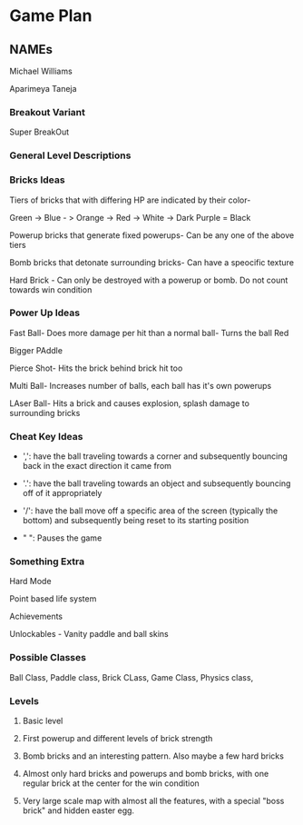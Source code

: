 # Game Plan
## NAMEs
Michael Williams

Aparimeya Taneja

### Breakout Variant

Super BreakOut

### General Level Descriptions

### Bricks Ideas
Tiers of bricks that with differing HP  are indicated by their color-

Green -> Blue - > Orange -> Red -> White -> Dark Purple = Black 

Powerup bricks that generate fixed powerups- Can be any one of the above tiers

Bomb bricks that detonate surrounding bricks- Can have a speocific texture

Hard Brick  - Can only be destroyed with a powerup or bomb. Do not count towards win condition 

### Power Up Ideas

Fast Ball- Does more damage per hit than a normal ball- Turns the ball Red

Bigger PAddle

Pierce Shot- Hits the brick behind brick hit too

Multi Ball- Increases number of balls, each ball has it's own powerups

LAser Ball- Hits a brick and causes explosion, splash damage to surrounding bricks




### Cheat Key Ideas

* ',': have the ball traveling towards a corner and subsequently bouncing back in the exact direction it came from

* '.': have the ball traveling towards an object and subsequently bouncing off of it appropriately

* '/': have the ball move off a specific area of the screen (typically the bottom) and subsequently being reset to its starting position

* " ": Pauses the game


### Something Extra
Hard Mode

Point based life system

Achievements

Unlockables - Vanity paddle and ball skins

### Possible Classes

Ball Class, Paddle class, Brick CLass, Game Class, Physics class, 

### Levels 

1) Basic level 

2) First powerup and different levels of brick strength 

3) Bomb bricks and an interesting pattern. Also maybe a few hard bricks

4) Almost only hard bricks and powerups and bomb bricks, with one regular brick
at the center for the win condition

5) Very large scale map with almost all the features, with a special "boss brick" and hidden easter egg.

